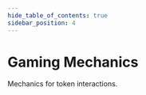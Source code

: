 ```yaml
---
hide_table_of_contents: true
sidebar_position: 4
---
```


# Gaming Mechanics

Mechanics for token interactions.

